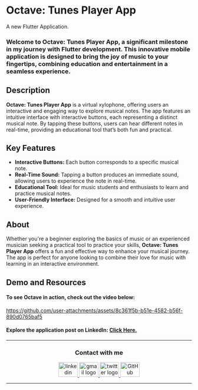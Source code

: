 # Octave: Tunes Player App
A new Flutter Application.


### Welcome to Octave: Tunes Player App, a significant milestone in my journey with Flutter development. This innovative mobile application is designed to bring the joy of music to your fingertips, combining education and entertainment in a seamless experience.


## Description
**Octave: Tunes Player App** is a virtual xylophone, offering users an interactive and engaging way to explore musical notes. The app features an intuitive interface with interactive buttons, each representing a distinct musical note. By tapping these buttons, users can hear different notes in real-time, providing an educational tool that’s both fun and practical.


## Key Features
- **Interactive Buttons:** Each button corresponds to a specific musical note.
- **Real-Time Sound:** Tapping a button produces an immediate sound, allowing users to experience the note in real-time.
- **Educational Tool:** Ideal for music students and enthusiasts to learn and practice musical notes.
- **User-Friendly Interface:** Designed for a smooth and intuitive user experience.


## About
Whether you're a beginner exploring the basics of music or an experienced musician seeking a practical tool to practice your skills, **Octave: Tunes Player App** offers a fun and effective way to enhance your musical journey. The app is perfect for anyone looking to combine their love for music with learning in an interactive environment.


## Demo and Resources
#### To see Octave in action, check out the video below:
https://github.com/user-attachments/assets/8c361f5b-b51e-4582-b56f-890d0765baf5

#### Explore the application post on LinkedIn: <a target="_blank" href="https://www.linkedin.com/posts/theahmedhany_dart-flutter-octave-activity-7229399531971325953-r1SO?utm_source=share&utm_medium=member_desktop"> Click Here. </a>


-----

<h3 align="center">
    Contact with me
</h3>

<div align="center">
  <a href="https://www.linkedin.com/in/theahmedhany/" target="_blank">
    <img src="https://skillicons.dev/icons?i=linkedin&theme=dark" width="52" height="40" alt="linkedin logo"/>
  </a>
  <a href="mailto:a7medhanyshokry@gmail.com" target="_blank">
    <img src="https://skillicons.dev/icons?i=gmail&theme=light" width="52" height="40" alt="gmail logo"/> 
  </a>
  <a href="https://x.com/theahmedhany" target="_blank">
    <img src="https://skillicons.dev/icons?i=twitter&theme=dark" width="52" height="40" alt="twitter logo"/>
  </a>
  <a href="https://github.com/theahmedhany" target="_blank">
    <img src="https://skillicons.dev/icons?i=github&theme=dark" width="52" height="40" alt="GitHub logo"/>
  </a>
</div>

-----
